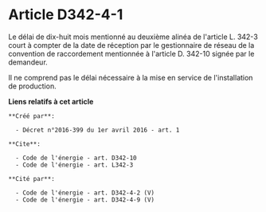 # Article D342-4-1

Le délai de dix-huit mois mentionné au deuxième alinéa de l'article L. 342-3 court à compter de la date de réception par le
gestionnaire de réseau de la convention de raccordement mentionnée à l'article D. 342-10 signée par le demandeur. 

Il ne comprend pas le délai nécessaire à la mise en service de l'installation de production.

**Liens relatifs à cet article**

	**Créé par**:

	  - Décret n°2016-399 du 1er avril 2016 - art. 1

	**Cite**:

	  - Code de l'énergie - art. D342-10
	  - Code de l'énergie - art. L342-3

	**Cité par**:

	  - Code de l'énergie - art. D342-4-2 (V)
	  - Code de l'énergie - art. D342-4-9 (V)
